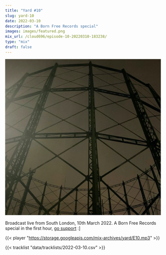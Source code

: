```yaml
---
title: "Yard #10"
slug: yard-10
date: 2022-03-10
description: "A Born Free Records special"
images: images/featured.png
mix_url: /cloud696/episode-10-20220310-183238/
type: "mix"
draft: false
---
```


![artwork](images/featured.png)

Broadcast live from South London, 10th March 2022. A Born Free Records special in the first hour, [go support](http://bornfreerecords.org/) :]

{{< player "https://storage.googleapis.com/mix-archives/yard/E10.mp3" >}}

{{< tracklist "data/tracklists/2022-03-10.csv" >}}
